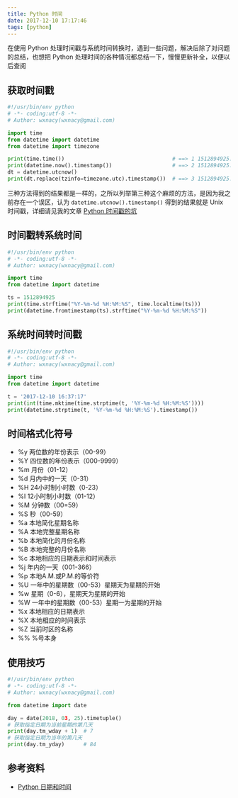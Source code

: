 ```yaml
---
title: Python 时间
date: 2017-12-10 17:17:46
tags: [python]
---
```


在使用 Python 处理时间戳与系统时间转换时，遇到一些问题，解决后除了对问题的总结，也想把 Python 处理时间的各种情况都总结一下，慢慢更新补全，以便以后查阅
<!-- more --><!-- toc -->
## 获取时间戳
```python
#!/usr/bin/env python
# -*- coding:utf-8 -*-
# Author: wxnacy(wxnacy@gmail.com)

import time
from datetime import datetime
from datetime import timezone

print(time.time())                                  # ==> 1 1512894925.029236
print(datetime.now().timestamp())                   # ==> 2 1512894925.029236
dt = datetime.utcnow()
print(dt.replace(tzinfo=timezone.utc).timestamp())  # ==> 3 1512894925.029236
```
三种方法得到的结果都是一样的，之所以列举第三种这个麻烦的方法，是因为我之前存在一个误区，认为 `datetime.utcnow().timestamp()` 得到的结果就是 Unix 时间戳，详细请见我的文章 [Python 时间戳的坑](/2017/12/05/python-timestamp-keng/)

## 时间戳转系统时间
```python
#!/usr/bin/env python
# -*- coding:utf-8 -*-
# Author: wxnacy(wxnacy@gmail.com)

import time
from datetime import datetime

ts = 1512894925
print(time.strftime("%Y-%m-%d %H:%M:%S", time.localtime(ts)))
print(datetime.fromtimestamp(ts).strftime("%Y-%m-%d %H:%M:%S"))
```

## 系统时间转时间戳
```python
#!/usr/bin/env python
# -*- coding:utf-8 -*-
# Author: wxnacy(wxnacy@gmail.com)

import time
from datetime import datetime

t = '2017-12-10 16:37:17'
print(int(time.mktime(time.strptime(t, '%Y-%m-%d %H:%M:%S'))))
print(datetime.strptime(t, '%Y-%m-%d %H:%M:%S').timestamp())
```
## 时间格式化符号
- %y 两位数的年份表示（00-99）
- %Y 四位数的年份表示（000-9999）
- %m 月份（01-12）
- %d 月内中的一天（0-31）
- %H 24小时制小时数（0-23）
- %I 12小时制小时数（01-12）
- %M 分钟数（00=59）
- %S 秒（00-59）
- %a 本地简化星期名称
- %A 本地完整星期名称
- %b 本地简化的月份名称
- %B 本地完整的月份名称
- %c 本地相应的日期表示和时间表示
- %j 年内的一天（001-366）
- %p 本地A.M.或P.M.的等价符
- %U 一年中的星期数（00-53）星期天为星期的开始
- %w 星期（0-6），星期天为星期的开始
- %W 一年中的星期数（00-53）星期一为星期的开始
- %x 本地相应的日期表示
- %X 本地相应的时间表示
- %Z 当前时区的名称
- %% %号本身

## 使用技巧
```python
#!/usr/bin/env python
# -*- coding:utf-8 -*-
# Author: wxnacy(wxnacy@gmail.com)

from datetime import date

day = date(2018, 03, 25).timetuple()
# 获取指定日期为当前星期的第几天
print(day.tm_wday + 1)  # 7
# 获取指定日期为当年的第几天
print(day.tm_yday)      # 84

```

## 参考资料
- [Python 日期和时间](http://www.runoob.com/python/python-date-time.html)
